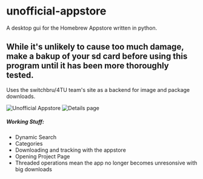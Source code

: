 # unofficial-appstore
A desktop gui for the Homebrew Appstore written in python.

## While it's unlikely to cause too much damage, make a bakup of your sd card before using this program until it has been more thoroughly tested.

Uses the switchbru/4TU team's site as a backend for image and package downloads.

![Unofficial Appstore](https://i.imgur.com/bN2NItf.png)
![Details page](https://i.imgur.com/adN4bfY.png)

##### Working Stuff:
 - Dynamic Search
 - Categories
 - Downloading and tracking with the appstore
 - Opening Project Page
 - Threaded operations mean the app no longer becomes unresonsive with big downloads

